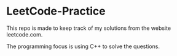 # LeetCode-Practice

This repo is made to keep track of my solutions from the website leetcode.com.

The programming focus is using C++ to solve the questions.
